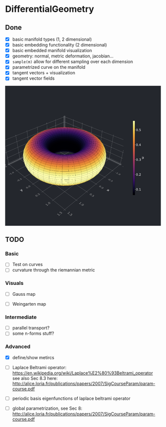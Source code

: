 # DifferentialGeometry

## Done
- [x] basic manifold types (1, 2 dimensional)
- [x] basic embedding functionality (2 dimensional)
- [x] basic embedded manifold visualization
- [x] geometry: normal, metric deformation, jacobian...
- [x] `sample(m)` allow for different sampling over each dimension
- [x] parametrized curve on the manifold
- [x] tangent vectors + visualization
- [x] tangent vector fields

![](torus.png)

## TODO
### Basic
- [ ] Test on curves
- [ ] curvature through the riemannian metric

### Visuals
- [ ] Gauss map
- [ ] Weingarten map


### Intermediate
- [ ] parallel transport?
- [ ] some n-forms stuff?

### Advanced
- [x] define/show metircs
- [ ] Laplace Beltrami operator: https://en.wikipedia.org/wiki/Laplace%E2%80%93Beltrami_operator
see also Sec 8.3 here: http://alice.loria.fr/publications/papers/2007/SigCourseParam/param-course.pdf
- [ ] periodic basis eigenfunctions of laplace beltrami operator

- [ ] global parametrization, see Sec 8: http://alice.loria.fr/publications/papers/2007/SigCourseParam/param-course.pdf



